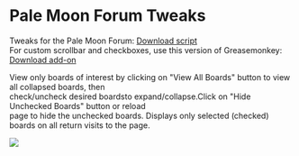 # Pale Moon Forum Tweaks
Tweaks for the Pale Moon Forum: <a href="https://raw.githubusercontent.com/srazzano/Pale_Moon_Forum/master/Pale_Moon_Forum.user.js">Download script</a><br>For custom scrollbar and checkboxes, use this version of Greasemonkey: <a href="https://raw.githubusercontent.com/srazzano/Greasemonkey/master/greasemonkey-PM1.0.2.xpi">Download add-on</a>

 View only boards of interest by clicking on "View All Boards" button to view all collapsed boards, then<br>check/uncheck desired boardsto expand/collapse.Click on "Hide Unchecked Boards" button or reload<br>page to hide the unchecked boards. Displays only selected (checked) boards on all return visits to the page.

<img src="https://github.com/srazzano/Images/blob/master/pmforum2.png"/>
